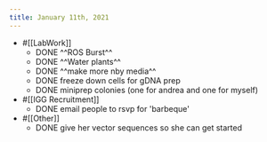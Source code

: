 ```yaml
---
title: January 11th, 2021
---
```


- #[[LabWork]]
	- DONE ^^ROS Burst^^
	- DONE ^^Water plants^^
	- DONE ^^make more nby media^^
	- DONE freeze down cells for gDNA prep
	- DONE miniprep colonies (one for andrea and one for myself)
- #[[IGG Recruitment]]
	- DONE email people to rsvp for 'barbeque'
- #[[Other]]
	- DONE give her vector sequences so she can get started